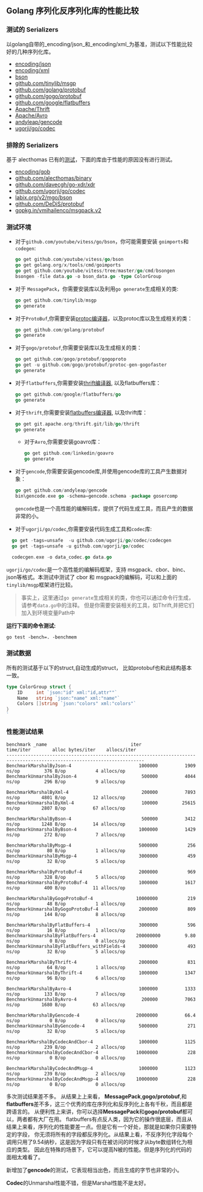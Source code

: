 ## Golang 序列化反序列化库的性能比较

### 测试的 Serializers

以golang自带的_encoding/json_和_encoding/xml_为基准，测试以下性能比较好的几种序列化库。

- [encoding/json](http://golang.org/pkg/encoding/json/)
- [encoding/xml](http://golang.org/pkg/encoding/xml/)
- [bson](http://github.com/micro/go-bson)
- [github.com/tinylib/msgp](http://github.com/tinylib/msgp)
- [github.com/golang/protobuf](http://github.com/golang/protobuf)
- [github.com/gogo/protobuf](http://github.com/gogo/protobuf)
- [github.com/google/flatbuffers](http://github.com/google/flatbuffers)
- [Apache/Thrift](https://github.com/apache/thrift/tree/master/lib/go)
- [Apache/Avro](https://github.com/linkedin/goavro)
- [andyleap/gencode](https://github.com/andyleap/gencode)
- [ugorji/go/codec](https://github.com/ugorji/go/tree/master/codec)

### 排除的 Serializers

基于 alecthomas 已有的[测试](https://github.com/alecthomas/go_serialization_benchmarks)，下面的库由于性能的原因没有进行测试。

- [encoding/gob](http://golang.org/pkg/encoding/gob/)
- [github.com/alecthomas/binary](http://github.com/alecthomas/binary)
- [github.com/davecgh/go-xdr/xdr](http://github.com/davecgh/go-xdr/xdr)
- [github.com/ugorji/go/codec](http://github.com/ugorji/go/codec)
- [labix.org/v2/mgo/bson](http://labix.org/v2/mgo/bson)
- [github.com/DeDiS/protobuf](http://github.com/DeDiS/protobuf)
- [gopkg.in/vmihailenco/msgpack.v2](http://gopkg.in/vmihailenco/msgpack.v2)

### 测试环境

- 对于`github.com/youtube/vitess/go/bson`，你可能需要安装 `goimports`和`codegen`:

  ```go
  go get github.com/youtube/vitess/go/bson
  go get golang.org/x/tools/cmd/goimports
  go get github.com/youtube/vitess/tree/master/go/cmd/bsongen
  bsongen -file data.go -o bson_data.go -type ColorGroup
  ```

- 对于 `MessagePack`，你需要安装库以及利用`go generate`生成相关的类:

  ```go
  go get github.com/tinylib/msgp
  go generate
  ```

- 对于`ProtoBuf`,你需要安装[protoc编译器](https://github.com/google/protobuf/releases)，以及protoc库以及生成相关的类：

  ```go
  go get github.com/golang/protobuf
  go generate
  ```

- 对于`gogo/protobuf`,你需要安装库以及生成相关的类：

  ```go
  go get github.com/gogo/protobuf/gogoproto
  go get -u github.com/gogo/protobuf/protoc-gen-gogofaster
  go generate
  ```

- 对于`flatbuffers`,你需要安装[thrift编译器](https://thrift.apache.org/download), 以及flatbuffers库：

  ```go
  go get github.com/google/flatbuffers/go
  go generate
  ```

- 对于`thrift`,你需要安装[flatbuffers编译器](https://github.com/google/flatbuffers/releases), 以及thrift库：

  ```go
  go get git.apache.org/thrift.git/lib/go/thrift
  go generate
  ```

  - 对于`Avro`,你需要安装goavro库：

    ```go
    go get github.com/linkedin/goavro
    go generate
    ```

- 对于`gencode`,你需要安装gencode库,并使用gencode库的工具产生数据对象：

  ```go
  go get github.com/andyleap/gencode
  bin\gencode.exe go -schema=gencode.schema -package gosercomp
  ```

  `gencode`也是一个高性能的编解码库，提供了代码生成工具，而且产生的数据非常的小。

- 对于`ugorji/go/codec`,你需要安装代码生成工具和`codec`库:

```go
  go get -tags=unsafe  -u github.com/ugorji/go/codec/codecgen
  go get -tags=unsafe -u github.com/ugorji/go/codec

  codecgen.exe -o data_codec.go data.go
```

`ugorji/go/codec`是一个高性能的编解码框架，支持 msgpack、cbor、binc、json等格式。本测试中测试了 cbor  和 msgpack的编解码，可以和上面的 `tinylib/msgp`框架进行比较。

> 事实上，这里通过`go generate`生成相关的类，你也可以通过命令行生成，请参考`data.go`中的注释。 但是你需要安装相关的工具，如Thrift,并把它们加入到环境变量Path中

**运行下面的命令测试:**

```
go test -bench=. -benchmem
```

### 测试数据

所有的测试基于以下的struct,自动生成的struct， 比如protobuf也和此结构基本一致。

```go
type ColorGroup struct {
    ID     int `json:"id" xml:"id,attr""`
    Name   string `json:"name" xml:"name"`
    Colors []string `json:"colors" xml:"colors"`
}
`
```

### 性能测试结果

```
benchmark _name                               iter                 time/iter        alloc bytes/iter    allocs/iter
-------------------------------------------------------------------------------------------------------------------------
BenchmarkMarshalByJson-4                         1000000          1909 ns/op         376 B/op           4 allocs/op
BenchmarkUnmarshalByJson-4                        500000          4044 ns/op         296 B/op           9 allocs/op

BenchmarkMarshalByXml-4                           200000          7893 ns/op        4801 B/op          12 allocs/op
BenchmarkUnmarshalByXml-4                         100000         25615 ns/op        2807 B/op          67 allocs/op

BenchmarkMarshalByBson-4                          500000          3412 ns/op        1248 B/op          14 allocs/op
BenchmarkUnmarshalByBson-4                       1000000          1429 ns/op         272 B/op           7 allocs/op

BenchmarkMarshalByMsgp-4                         5000000           256 ns/op          80 B/op           1 allocs/op
BenchmarkUnmarshalByMsgp-4                       3000000           459 ns/op          32 B/op           5 allocs/op

BenchmarkMarshalByProtoBuf-4                     2000000           969 ns/op         328 B/op           5 allocs/op
BenchmarkUnmarshalByProtoBuf-4                   1000000          1617 ns/op         400 B/op          11 allocs/op

BenchmarkMarshalByGogoProtoBuf-4                10000000           219 ns/op          48 B/op           1 allocs/op
BenchmarkUnmarshalByGogoProtoBuf-4               2000000           809 ns/op         144 B/op           8 allocs/op

BenchmarkMarshalByFlatBuffers-4                  3000000           596 ns/op          16 B/op           1 allocs/op
BenchmarkUnmarshalByFlatBuffers-4               200000000         9.80 ns/op           0 B/op           0 allocs/op
BenchmarkUnmarshalByFlatBuffers_withFields-4     3000000           493 ns/op          32 B/op           5 allocs/op

BenchmarkMarshalByThrift-4                       2000000           831 ns/op          64 B/op           1 allocs/op
BenchmarkUnmarshalByThrift-4                     1000000          1347 ns/op          96 B/op           6 allocs/op

BenchmarkMarshalByAvro-4                         1000000          1333 ns/op         133 B/op           7 allocs/op
BenchmarkUnmarshalByAvro-4                        200000          7063 ns/op        1680 B/op          63 allocs/op

BenchmarkMarshalByGencode-4                     20000000          66.4 ns/op           0 B/op           0 allocs/op
BenchmarkUnmarshalByGencode-4                    5000000           271 ns/op          32 B/op           5 allocs/op

BenchmarkMarshalByCodecAndCbor-4                 1000000          1125 ns/op         239 B/op           2 allocs/op
BenchmarkUnmarshalByCodecAndCbor-4              10000000           228 ns/op           0 B/op           0 allocs/op

BenchmarkMarshalByCodecAndMsgp-4                 1000000          1123 ns/op         239 B/op           2 allocs/op
BenchmarkUnmarshalByCodecAndMsgp-4              10000000           228 ns/op           0 B/op           0 allocs/op
```

多次测试结果差不多。 从结果上上来看， **MessagePack**,**gogo/protobuf**,和**flatbuffers**差不多，这三个优秀的库在序列化和反序列化上各有千秋，而且都是跨语言的。 从便利性上来讲，你可以选择**MessagePack**和**gogo/protobuf**都可以，两者都有大厂在用。 flatbuffers有点反人类，因为它的操作很底层，而且从结果上来看，序列化的性能要差一点。但是它有一个好处，那就是如果你只需要特定的字段， 你无须将所有的字段都反序列化。从结果上看，不反序列化字段每个调用只用了9.54纳秒，这是因为字段只有在被访问的时候才从byte数组转化为相应的类型。 因此在特殊的场景下，它可以提高N被的性能。但是序列化的代码的面相太难看了。

新增加了**gencode**的测试，它表现相当出色，而且生成的字节也非常的小。

**Codec**的Unmarshal性能不错，但是Marshal性能不是太好。
